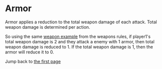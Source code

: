 # Armor
Armor applies a reduction to the total weapon damage of each attack. Total weapon damage is determined per action. 

So using the same [weapon example](weapons.md#weapon-attack-formula) from the weapons rules, if player1's total weapon damage is 2 and they attack a enemy with 1 armor, then total weapon damage is reduced to 1. If the total weapon damage is 1, then the armor will reduce it to 0.

Jump back to [the first page](../README.md)
